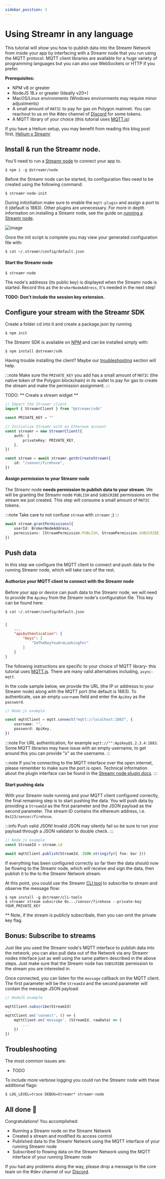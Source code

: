 ```yaml
---
sidebar_position: 3
---
```


# Using Streamr in any language

This tutorial will show you how to publish data into the Streamr Network from inside your app by interfacing with a Streamr node that you run using the MQTT protocol. MQTT client libraries are available for a huge variety of programming languages but you can also use WebSockets or HTTP if you prefer.

**Prerequisites:**

-   NPM v8 or greater
-   NodeJS 18.x or greater (Ideally v20+)
-   MacOS/Linux environments (Windows environments may require minor adjustments)
-   A small amount of `MATIC` to pay for gas on Polygon mainnet. You can reachout to us on the #dev channel of [Discord](https://discord.gg/gZAm8P7hK8) for some tokens.
-   A MQTT library of your choice (this tutorial uses [MQTT.js](https://www.npmjs.com/package/mqtt))

If you have a Helium setup, you may benefit from reading this blog post first, [Helium x Streamr](https://blog.helium.com/helium-x-streamr-ea89c4b61a14)

## Install & run the Streamr node.

You'll need to run a [Streamr node](../streamr-network/streamr-nodes.md) to connect your app to.

```shell
$ npm i -g @streamr/node
```

Before the Streamr node can be started, its configuration files need to be created using the following command:

```shell
$ streamr-node-init
```

During initiziliation make sure to enable the `mqtt-plugin` and assign a port to it (default is 1883). Other plugins are unnecessary. For more in depth information on installing a Streamr node, see the guide on [running a Streamr node](../guides/how-to-run-streamr-node.md).

![image](@site/static/img/mqtt-guide-1.png)

Once the init script is complete you may view your generated configuration file with:

```shell
$ cat ~/.streamr/config/default.json
```

#### Start the Streamr node

```shell
$ streamr-node
```

The node's addresss (its public key) is displayed when the Streamr node is started. Record this as the `BrokerNodeAddress`, it's needed in the next step!

**TODO: Don't include the session key extension.**

## Configure your stream with the Streamr SDK

Create a folder cd into it and create a package.json by running

```shell
$ npm init
```

The Streamr SDK is available on [NPM](https://www.npmjs.com/package/@streamr/sdk) and can be installed simply with:

```shell
$ npm install @streamr/sdk
```

Having trouble installing the client? Maybe our [troubleshooting](../usage/sdk/how-to-use#Troubleshooting) section will help.

:::note
Make sure the `PRIVATE_KEY` you add has a small amount of `MATIC` (the native token of the Polygon blockchain) in its wallet to pay for gas to create the stream and make the permission assignment.
:::

TODO: ** Create a stream widget **

```ts
// Import the Streamr client
import { StreamrClient } from "@streamr/sdk"

const PRIVATE_KEY = ""

// Initialize Streamr with an Ethereum account
const streamr = new StreamrClient({
    auth: {
        privateKey: PRIVATE_KEY,
    },
})

const stream = await streamr.getOrCreateStream({
    id: "/sensor/firehose",
})
```

#### Assign permission to your Streamr node

The Streamr node **needs permission to publish data to your stream**. We will be granting the Streamr node `PUBLISH` and `SUBSCRIBE` permissions on the stream we just created. This step will consume a small amount of `MATIC` tokens.

:::note
Take care to not confuse `stream` with `streamr` ;)
:::

```ts
await stream.grantPermissions({
    userId: BrokerNodeAddress,
    permissions: [StreamPermission.PUBLISH, StreamPermission.SUBSCRIBE],
})
```

## Push data

In this step we configure the MQTT client to connect and push data to the running Streamr node, which will take care of the rest.

#### Authorize your MQTT client to connect with the Streamr node

Before your app or device can push data to the Streamr node, we will need to provide the `ApiKey` from the Streamr node's configuration file. This key can be found here:

```shell
$ cat ~/.streamr/config/default.json
```

```json

{
    ...
    "apiAuthentication": {
        "keys": [
            "ImTheKeyYouAreLookingFor"
        ]
    }
}
```

The following instructions are specific to your choice of MQTT library- this tutorial uses [MQTT.js](https://www.npmjs.com/package/mqtt). There are many valid alternatives including, `async-mqtt`.

In the code sample below, we provide the URL (the IP or addresss to your Streamr node) along with the MQTT port (the default is 1883). To authenticate, use an empty `username` field and enter the `ApiKey` as the `password`.

```ts
// Node.js example

const mqttClient = mqtt.connect("mqtt://localhost:1883", {
    username: "",
    password: ApiKey,
})
```

:::note
For URL authentication, for example `mqtt://"":ApiKey@1.2.3.4:1883`. Some MQTT libraries may have issue with an empty username, to get around this you can provide "x" as the username.
:::

:::note
If you're connecting to the MQTT interface over the open internet, please remember to make sure the port is open.
Technical information about the plugin interface can be found in the [Streamr node plugin docs](https://github.com/streamr-dev/network-monorepo/blob/main/packages/broker/plugins.md).
:::

#### Start pushing data

With your Streamr node running and your MQTT client configured correctly, the final remaining step is to start pushing the data. You will push data by providing a `StreamId` as the first parameter and the JSON payload as the second parameter. The stream ID contains the ethereum address, i.e. `0x123/sensor/firehose`.

:::info
Push valid JSON! Invalid JSON may silently fail so be sure to run your payload through a JSON validator to double check.
:::

```ts
// Node.js example
const StreamId = stream.id

await mqttClient.publish(StreamId, JSON.stringify({ foo: bar }))
```

If everything has been configured correctly so far then the data should now be flowing to the Streamr node, which will receive and sign the data, then publish it to the to the Streamr Network stream.

At this point, you could use the Streamr [CLI tool](https://github.com/streamr-dev/network-monorepo/tree/main/packages/cli-tools) to subscribe to stream and observe the message flow:

```shell
$ npm install -g @streamr/cli-tools
$ streamr stream subscribe 0x.../sensor/firehose --private-key YOUR_PRIVATE_KEY
```

\*\* Note, if the stream is publicly subscribale, then you can omit the private key flag.

## Bonus: Subscribe to streams

Just like you used the Streamr node's MQTT interface to publish data into the network, you can also pull data out of the Network via any Streamr nodes interface just as well using the same pattern described in the above steps. Just make sure that the Streamr node has `SUBSCRIBE` permission to the stream you are interested in.

Once connected, you can listen for the `message` callback on the MQTT client. The first parameter will be the `StreamId` and the second parameter will contain the message JSON payload:

```ts
// NodeJS example

mqttClient.subscribe(StreamId)
...
mqttClient.on('connect', () => {
    mqttClient.on('message', (StreamId, rawData) => {
        ...
    })
})
```

## Troubleshooting

The most common issues are:

-   TODO

To include more verbose logging you could run the Streamr node with these additional flags:

```shell
$ LOG_LEVEL=trace DEBUG=Streamr* streamr-node
```

## All done 🎉

Congratulations! You accomplished:

-   Running a Streamr node on the Streamr Network
-   Created a stream and modified its access control
-   Published data to the Streamr Network using the MQTT interface of your running Streamr node
-   Subscribed to flowing data on the Streamr Network using the MQTT interface of your running Streamr node

If you had any problems along the way, please drop a message to the core team on the #dev channel of our [Discord](https://discord.gg/gZAm8P7hK8).
